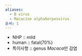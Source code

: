 ```yaml
---
aliases:
  - B virus
  - Macacine alphaherpesvirus
순서: 1
---
```


- NHP :: mild
- human :: fatal(70%)
- 특이사항 :: genus *Macaca*만 감염